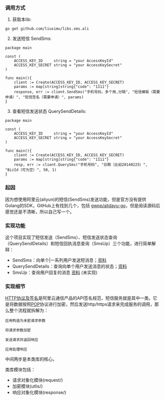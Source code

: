 ### 调用方式
1. 获取本lib:
```
go get github.com/liuximu/libs.sms.ali
```

2. 发送短信 SendSms:
```
package main

const (
	ACCESS_KEY_ID     string = "your AccessKeyId"
	ACCESS_KEY_SECRET string = "your AccessKeySecret"
)

func main(){
	client := Create(ACCESS_KEY_ID, ACCESS_KEY_SECRET)
	params := map[string]string{"code": "1111"}
	response, err := client.SendSms("手机号码，多个用,分隔", "短信模板（需要申请）", "短信签名（需要申请）", params)
}
```

3. 查看短信发送状态 QuerySendDetails:
```
package main

const (
	ACCESS_KEY_ID     string = "your AccessKeyId"
	ACCESS_KEY_SECRET string = "your AccessKeySecret"
)

func main(){
	client := Create(ACCESS_KEY_ID, ACCESS_KEY_SECRET)
	params := map[string]string{"code": "1111"}
	resp, err := client.QuerySms("手机号码", "日期（比如20140225）", "BizId（可为空）", 50, 1)
}
```

### 起因
因为想使用阿里云(aliyun)的短信(SendSms)发送功能，但是官方没有提供Golang的SDK，GitHub上有找到几个，包括 [gwpp/alidayu-go](https://github.com/gwpp/alidayu-go)，但是阅读源码后感觉还是不清晰，所以自己写一个。

### 实现功能
这个项目实现了短信发送（SendSms）、短信发送状态查询（QuerySendDetails）和短信回执消息查询（SmsUp）三个功能，进行简单解释：
- SendSms：向单个|一系列用户发送短消息；[资料](https://help.aliyun.com/document_detail/55284.html)
- QuerySendDetails：查询向单个用户发送消息的状态；[资料](https://help.aliyun.com/document_detail/55289.html)
- SmsUp：查询用户回复的消息 [资料](https://help.aliyun.com/document_detail/55496.html) (未实现)


### 实现细节
[HTTP协议及签名](https://help.aliyun.com/document_detail/56189.html)是阿里云通信产品的API签名规范，短信服务就是其中一类。它是将数据按照[POP](https://help.aliyun.com/document_detail/54229.html)协议进行加密，然后发送http/https请求来完成服务的调用，那么整个流程就拆解为：

```
应用构造为未密请求参数

将请求参数加密

发送请求并返回响应

应用处理响应
```

中间两步是本类库的核心。

类库模块包括：
- 请求对象化模块(request/)
- 加密模块(utlis/)
- 响应对象化模块(response/)

